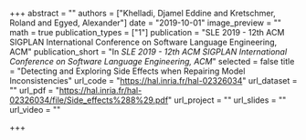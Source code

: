 +++
abstract = ""
authors = ["Khelladi, Djamel Eddine and Kretschmer, Roland and Egyed, Alexander"]
date = "2019-10-01"
image_preview = ""
math = true
publication_types = ["1"]
publication = "SLE 2019 - 12th ACM SIGPLAN International Conference on Software Language Engineering, ACM"
publication_short = "In *SLE 2019 - 12th ACM SIGPLAN International Conference on Software Language Engineering, ACM*"
selected = false
title = "Detecting and Exploring Side Effects when Repairing Model Inconsistencies"
url_code = "https://hal.inria.fr/hal-02326034"
url_dataset = ""
url_pdf = "https://hal.inria.fr/hal-02326034/file/Side_effects%288%29.pdf"
url_project = ""
url_slides = ""
url_video = ""

+++
